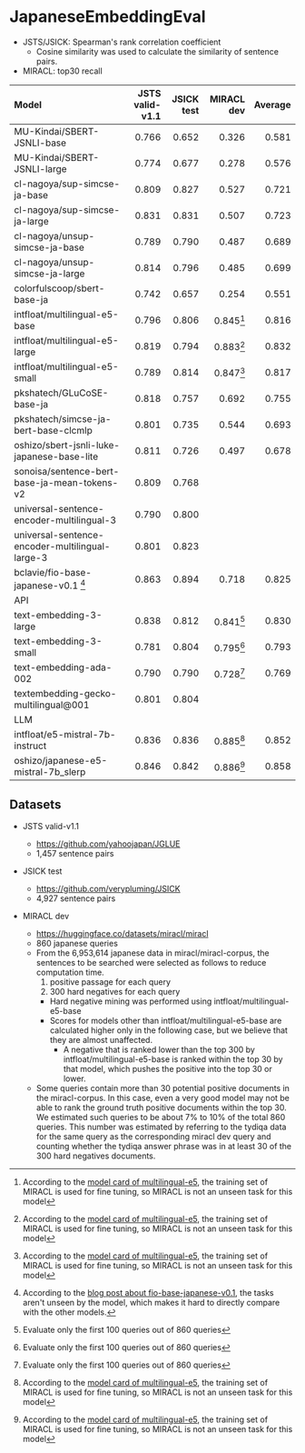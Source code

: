 # JapaneseEmbeddingEval

* JSTS/JSICK: Spearman's rank correlation coefficient
   * Cosine similarity was used to calculate the similarity of sentence pairs.
* MIRACL: top30 recall

| Model                                           |   JSTS valid-v1.1 |   JSICK test |   MIRACL dev |   Average |
|:------------------------------------------------|------------------:|-------------:|-------------:|----------:|
| MU-Kindai/SBERT-JSNLI-base                      |             0.766 |        0.652 |        0.326 |     0.581 |
| MU-Kindai/SBERT-JSNLI-large                     |             0.774 |        0.677 |        0.278 |     0.576 |
| cl-nagoya/sup-simcse-ja-base                    |             0.809 |        0.827 |        0.527 |     0.721 |
| cl-nagoya/sup-simcse-ja-large                   |             0.831 |        0.831 |        0.507 |     0.723 |
| cl-nagoya/unsup-simcse-ja-base                  |             0.789 |        0.790 |        0.487 |     0.689 |
| cl-nagoya/unsup-simcse-ja-large                 |             0.814 |        0.796 |        0.485 |     0.699 |
| colorfulscoop/sbert-base-ja                     |             0.742 |        0.657 |        0.254 |     0.551 |
| intfloat/multilingual-e5-base                   |             0.796 |        0.806 |    0.845[^2] |     0.816 |
| intfloat/multilingual-e5-large                  |             0.819 |        0.794 |    0.883[^2] |     0.832 |
| intfloat/multilingual-e5-small                  |             0.789 |        0.814 |    0.847[^2] |     0.817 |
| pkshatech/GLuCoSE-base-ja                       |             0.818 |        0.757 |        0.692 |     0.755 |
| pkshatech/simcse-ja-bert-base-clcmlp            |             0.801 |        0.735 |        0.544 |     0.693 |
| oshizo/sbert-jsnli-luke-japanese-base-lite      |             0.811 |        0.726 |        0.497 |     0.678 |
| sonoisa/sentence-bert-base-ja-mean-tokens-v2    |             0.809 |        0.768 |              |           |
| universal-sentence-encoder-multilingual-3       |             0.790 |        0.800 |              |           |
| universal-sentence-encoder-multilingual-large-3 |             0.801 |        0.823 |              |           |
| bclavie/fio-base-japanese-v0.1 [^3]             |             0.863 |        0.894 |        0.718 |     0.825 |
| API|
| text-embedding-3-large                          |             0.838 |        0.812 |        0.841[^1] |     0.830 |
| text-embedding-3-small                          |             0.781 |        0.804 |        0.795[^1] |     0.793 |
| text-embedding-ada-002                          |             0.790 |        0.790 |        0.728[^1] |     0.769 |
| textembedding-gecko-multilingual@001            |             0.801 |        0.804 |              |           |
| LLM|
| intfloat/e5-mistral-7b-instruct                 |             0.836 |        0.836 |    0.885[^2] |     0.852 |
| oshizo/japanese-e5-mistral-7b_slerp             |             0.846 |        0.842 |    0.886[^2] |     0.858 |

[^1]: Evaluate only the first 100 queries out of 860 queries
[^2]: According to the [model card of multilingual-e5](https://huggingface.co/intfloat/multilingual-e5-large#training-details), the training set of MIRACL is used for fine tuning, so MIRACL is not an unseen task for this model
[^3]: According to the [blog post about fio-base-japanese-v0.1](https://ben.clavie.eu/fio), the tasks aren't unseen by the model, which makes it hard to directly compare with the other models.

## Datasets

* JSTS valid-v1.1
    * https://github.com/yahoojapan/JGLUE
    * 1,457 sentence pairs

* JSICK test
    * https://github.com/verypluming/JSICK
    * 4,927 sentence pairs

* MIRACL dev
    * https://huggingface.co/datasets/miracl/miracl
    * 860 japanese queries
    * From the 6,953,614 japanese data in miracl/miracl-corpus, the sentences to be searched were selected as follows to reduce computation time.
        1. positive passage for each query
        2. 300 hard negatives for each query
        * Hard negative mining was performed using intfloat/multilingual-e5-base
        * Scores for models other than intfloat/multilingual-e5-base are calculated higher only in the following case, but we believe that they are almost unaffected.
            * A negative that is ranked lower than the top 300 by intfloat/multilingual-e5-base is ranked within the top 30 by that model, which pushes the positive into the top 30 or lower.
    * Some queries contain more than 30 potential positive documents in the miracl-corpus. In this case, even a very good model may not be able to rank the ground truth positive documents within the top 30. We estimated such queries to be about 7% to 10% of the total 860 queries. This number was estimated by referring to the tydiqa data for the same query as the corresponding miracl dev query and counting whether the tydiqa answer phrase was in at least 30 of the 300 hard negatives documents.
